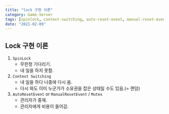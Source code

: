 ```yaml
---
title: "lock 구현 이론"
category: Game-Server
tags: [spinlock, context-switching, auto-reset-event, manual-reset-event, mutex]
date: "2021-02-09"
---
```


## Lock 구현 이론

1. `SpinLock`
   - 무한정 기다리기.
   - 내 일을 하지 못함.
2. `Context Switching`
   - 내 일을 하다 나중에 다시 옴.
   - 다시 와도 이미 누군가가 소유권을 잡은 상태일 수도 있음.(= 랜덤)
3. `AutoResetEvent` or `ManualResetEvent` / `Mutex`
   - 관리자가 중재.
   - 관리자에게 비용이 들어감.

